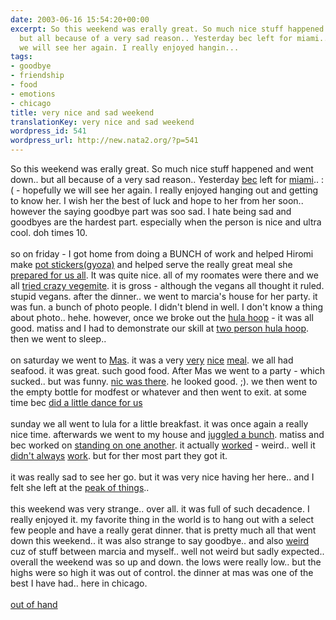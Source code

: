 ```yaml
---
date: 2003-06-16 15:54:20+00:00
excerpt: So this weekend was erally great. So much nice stuff happened and went down..
  but all because of a very sad reason.. Yesterday bec left for miami.. :( - hopefully
  we will see her again. I really enjoyed hangin...
tags:
- goodbye
- friendship
- food
- emotions
- chicago
title: very nice and sad weekend
translationKey: very nice and sad weekend
wordpress_id: 541
wordpress_url: http://new.nata2.org/?p=541
---
```


So this weekend was erally great. So much nice stuff happened and went down.. but all because of a very sad reason.. Yesterday <a href="https://web.archive.org/web/20030814003134/http://www.nata2.info//?path=pictures%2Fmisc%2Fbecs_going_away_weekend%2Fbecs%20last%20supper&img=becs%20last%20supper%20025.jpg">bec</a> left for <a href="http://formen.ign.com/news/35755.html">miami</a>.. :( - hopefully we will see her again. I really enjoyed hanging out and getting to know her. I wish her the best of luck and hope to her from her soon.. however the saying goodbye part was soo sad. I hate being sad and goodbyes are the hardest part. especially when the person is nice and ultra cool. doh times 10.
<br/><br/>so on friday - I got home from doing a BUNCH of work and helped Hiromi make <a href="http://www.pbs.org/wgbh/victorygarden/recipes/gyoza.html">pot stickers(gyoza)</a> and helped serve the really great meal she <a href="https://web.archive.org/web/20030814003134/http://www.nata2.info//?path=pictures%2Fmisc%2Fbecs_going_away_weekend%2Fbecs%20last%20supper&img=becs%20last%20supper%20001.jpg">prepared for us all</a>. It was quite nice. all of my roomates were there and we all <a href="https://web.archive.org/web/20030814003134/http://www.nata2.info//?path=pictures%2Fmisc%2Fbecs_going_away_weekend%2Fbecs%20last%20supper&img=becs%20last%20supper%20003.jpg">tried crazy vegemite</a>. it is gross - although the vegans all thought it ruled. stupid vegans. after the dinner.. we went to marcia's house for her party. it was fun. a bunch of photo people. I didn't blend in well. I don't know a thing about photo.. hehe. however, once we broke out the <a href="https://web.archive.org/web/20030814003134/http://www.nata2.info//?path=pictures%2Fmisc%2Fbecs_going_away_weekend%2Fbecs%20last%20supper&img=becs%20last%20supper%20020.jpg">hula hoop</a> - it was all good. matiss and I had to demonstrate our skill at <a href="https://web.archive.org/web/20030814003134/http://www.nata2.info//?path=pictures%2Fmisc%2Fbecs_going_away_weekend%2Fbecs%20last%20supper&img=becs%20last%20supper%20019.jpg">two person hula hoop</a>. then we went to sleep..<br/><br/>on saturday we went to <a href="http://entertainment.metromix.chicagotribune.com/top/1,1419,M-Metromix-Dining-X!PlaceDetail-10538,00.html">Mas</a>. it was a very <a href="https://web.archive.org/web/20030814003134/http://www.nata2.info//?path=pictures%2Fmisc%2Fbecs_going_away_weekend%2Fmas%20dinner&img=mas%20dinner%20003.jpg">very</a> <a href="https://web.archive.org/web/20030814003134/http://www.nata2.info//?path=pictures%2Fmisc%2Fbecs_going_away_weekend%2Fmas%20dinner&img=mas%20dinner%20005.jpg">nice</a> <a href="https://web.archive.org/web/20030814003134/http://www.nata2.info//?path=pictures%2Fmisc%2Fbecs_going_away_weekend%2Fmas%20dinner&img=mas%20dinner%20004.jpg">meal</a>. we all had seafood. it was great. such good food. After Mas we went to a party - which sucked.. but was funny. <a href="https://web.archive.org/web/20030814003134/http://www.nata2.info//?path=pictures%2Fmisc%2Fbecs_going_away_weekend%2Fmas%20dinner&img=mas%20dinner%20013.jpg">nic was there</a>. he looked good. ;). we then went to the empty bottle for modfest or whatever and then went to exit. at some time bec <a href="https://web.archive.org/web/20030814003134/http://www.nata2.info//pictures/misc/becs_going_away_weekend/mas%20dinner/mas%20dinner%20017.avi">did a little dance for us</a><br/><br/>sunday we all went to lula for a little breakfast. it was once again a really nice time. afterwards we went to my house and <a href="https://web.archive.org/web/20030814003134/http://www.nata2.info//?path=pictures%2Fmisc%2Fbecs_going_away_weekend%2Fbecs%20breakfast&img=becs%20breakfast%20017.jpg">juggled a bunch</a>. matiss and bec worked on <a href="https://web.archive.org/web/20030814003134/http://www.nata2.info//?path=pictures%2Fmisc%2Fbecs_going_away_weekend%2Fbecs%20breakfast&img=becs%20breakfast%20026.jpg">standing on one another</a>. it actually <a href="https://web.archive.org/web/20030814003134/http://www.nata2.info//pictures/misc/becs_going_away_weekend/becs%20breakfast/becs%20breakfast%20030.avi">worked</a> - weird.. well it <a href="https://web.archive.org/web/20030814003134/http://www.nata2.info//pictures/misc/becs_going_away_weekend/becs%20breakfast/becs%20breakfast%20029.avi">didn't always</a> <a href="https://web.archive.org/web/20030814003134/http://www.nata2.info//?path=pictures%2Fmisc%2Fbecs_going_away_weekend%2Fbecs%20breakfast&img=becs%20breakfast%20023.jpg">work</a>. but for ther most part they got it. <br/><br/>it was really sad to see her go. but it was very nice having her here.. and I felt she left at the <a href="https://web.archive.org/web/20030814003134/http://www.nata2.info//?path=pictures%2Fmisc%2Fbecs_going_away_weekend%2Fbec%20and%20matiss%20insanity">peak of things</a>..<br/><br/>this weekend was very strange.. over all. it was full of such decadence. I really enjoyed it. my favorite thing in the world is to hang out with a select few people and have a really gerat dinner. that is pretty much all that went down this weekend.. it was also strange to say goodbye.. and also <a href="http://www.saracen.org/">weird</a> cuz of stuff between marcia and myself.. well not weird but sadly expected.. overall the weekend was so up and down. the lows were really low.. but the highs were so high it was out of control. the dinner at mas was one of the best I have had.. here in chicago. <br/><br/><a href="http://www.pleasuresean.com/BurningmanMainPage/Burningman2002MainPage/Page3/images/Tighty%20Whitey%20Liberation%20front%20preparing%20to%20cut.jpg">out of hand</a>